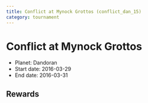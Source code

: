 ```yaml
---
title: Conflict at Mynock Grottos (conflict_dan_15)
category: tournament
---
```

# Conflict at Mynock Grottos

  * Planet: Dandoran
  * Start date: 2016-03-29
  * End date: 2016-03-31

## Rewards

